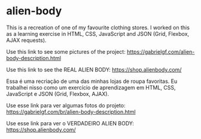 # alien-body
This is a recreation of one of my favourite clothing stores. I worked on this as a learning exercise in HTML, CSS, JavaScript and JSON (Grid, Flexbox, AJAX requests).

Use this link to see some pictures of the project:
https://gabrielgf.com/alien-body-description.html

Use this link to see the REAL ALIEN BODY:
https://shop.alienbody.com/



Essa é uma recriação de uma das minhas lojas de roupa favoritas. Eu trabalhei nisso como um exercício de aprendizagem em HTML, CSS, JavaScript e JSON (Grid, Flexbox, AJAX).

Use esse link para ver algumas fotos do projeto:
https://gabrielgf.com/br/alien-body-description.html

Use esse link para ver o VERDADEIRO ALIEN BODY:
https://shop.alienbody.com/
